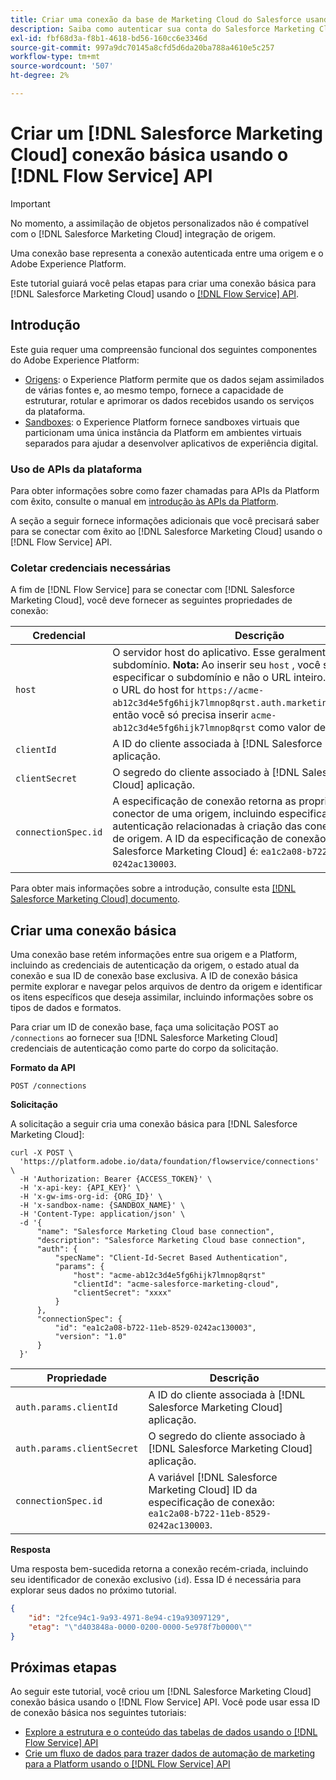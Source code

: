 ```yaml
---
title: Criar uma conexão da base de Marketing Cloud do Salesforce usando a API do serviço de fluxo
description: Saiba como autenticar sua conta do Salesforce Marketing Cloud em relação ao Experience Platform usando a API do Serviço de fluxo.
exl-id: fbf68d3a-f8b1-4618-bd56-160cc6e3346d
source-git-commit: 997a9dc70145a8cfd5d6da20ba788a4610e5c257
workflow-type: tm+mt
source-wordcount: '507'
ht-degree: 2%

---
```


# Criar um [!DNL Salesforce Marketing Cloud] conexão básica usando o [!DNL Flow Service] API

>[!IMPORTANT]
>
>No momento, a assimilação de objetos personalizados não é compatível com o [!DNL Salesforce Marketing Cloud] integração de origem.

Uma conexão base representa a conexão autenticada entre uma origem e o Adobe Experience Platform.

Este tutorial guiará você pelas etapas para criar uma conexão básica para [!DNL Salesforce Marketing Cloud] usando o [[!DNL Flow Service] API](<https://www.adobe.io/experience-platform-apis/references/flow-service/>).

## Introdução

Este guia requer uma compreensão funcional dos seguintes componentes do Adobe Experience Platform:

* [Origens](../../../../home.md): o Experience Platform permite que os dados sejam assimilados de várias fontes e, ao mesmo tempo, fornece a capacidade de estruturar, rotular e aprimorar os dados recebidos usando os serviços da plataforma.
* [Sandboxes](../../../../../sandboxes/home.md): o Experience Platform fornece sandboxes virtuais que particionam uma única instância da Platform em ambientes virtuais separados para ajudar a desenvolver aplicativos de experiência digital.

### Uso de APIs da plataforma

Para obter informações sobre como fazer chamadas para APIs da Platform com êxito, consulte o manual em [introdução às APIs da Platform](../../../../../landing/api-guide.md).

A seção a seguir fornece informações adicionais que você precisará saber para se conectar com êxito ao [!DNL Salesforce Marketing Cloud] usando o [!DNL Flow Service] API.

### Coletar credenciais necessárias

A fim de [!DNL Flow Service] para se conectar com [!DNL Salesforce Marketing Cloud], você deve fornecer as seguintes propriedades de conexão:

| Credencial | Descrição |
| ---------- | ----------- |
| `host` | O servidor host do aplicativo. Esse geralmente é o seu subdomínio. **Nota:** Ao inserir seu `host` , você só precisa especificar o subdomínio e não o URL inteiro. Por exemplo, se o URL do host for `https://acme-ab12c3d4e5fg6hijk7lmnop8qrst.auth.marketingcloudapis.com/`, então você só precisa inserir `acme-ab12c3d4e5fg6hijk7lmnop8qrst` como valor de host. |
| `clientId` | A ID do cliente associada à [!DNL Salesforce Marketing Cloud] aplicação. |
| `clientSecret` | O segredo do cliente associado à [!DNL Salesforce Marketing Cloud] aplicação. |
| `connectionSpec.id` | A especificação de conexão retorna as propriedades do conector de uma origem, incluindo especificações de autenticação relacionadas à criação das conexões de base e de origem. A ID da especificação de conexão para [!DNL Salesforce Marketing Cloud] é: `ea1c2a08-b722-11eb-8529-0242ac130003`. |

Para obter mais informações sobre a introdução, consulte esta [[!DNL Salesforce Marketing Cloud] documento](<https://developer.salesforce.com/docs/atlas.en-us.mc-apis.meta/mc-apis/authentication.htm>).

## Criar uma conexão básica

Uma conexão base retém informações entre sua origem e a Platform, incluindo as credenciais de autenticação da origem, o estado atual da conexão e sua ID de conexão base exclusiva. A ID de conexão básica permite explorar e navegar pelos arquivos de dentro da origem e identificar os itens específicos que deseja assimilar, incluindo informações sobre os tipos de dados e formatos.

Para criar um ID de conexão base, faça uma solicitação POST ao `/connections` ao fornecer sua [!DNL Salesforce Marketing Cloud] credenciais de autenticação como parte do corpo da solicitação.

**Formato da API**

```https
POST /connections
```

**Solicitação**

A solicitação a seguir cria uma conexão básica para [!DNL Salesforce Marketing Cloud]:

```shell
curl -X POST \
  'https://platform.adobe.io/data/foundation/flowservice/connections' \
  -H 'Authorization: Bearer {ACCESS_TOKEN}' \
  -H 'x-api-key: {API_KEY}' \
  -H 'x-gw-ims-org-id: {ORG_ID}' \
  -H 'x-sandbox-name: {SANDBOX_NAME}' \
  -H 'Content-Type: application/json' \
  -d '{
      "name": "Salesforce Marketing Cloud base connection",
      "description": "Salesforce Marketing Cloud base connection",
      "auth": {
          "specName": "Client-Id-Secret Based Authentication",
          "params": {
              "host": "acme-ab12c3d4e5fg6hijk7lmnop8qrst"
              "clientId": "acme-salesforce-marketing-cloud",
              "clientSecret": "xxxx"
          }
      },
      "connectionSpec": {
          "id": "ea1c2a08-b722-11eb-8529-0242ac130003",
          "version": "1.0"
      }
  }'
```

| Propriedade | Descrição |
| -------- | ----------- |
| `auth.params.clientId` | A ID do cliente associada à [!DNL Salesforce Marketing Cloud] aplicação. |
| `auth.params.clientSecret` | O segredo do cliente associado à [!DNL Salesforce Marketing Cloud] aplicação. |
| `connectionSpec.id` | A variável [!DNL Salesforce Marketing Cloud] ID da especificação de conexão: `ea1c2a08-b722-11eb-8529-0242ac130003`. |

**Resposta**

Uma resposta bem-sucedida retorna a conexão recém-criada, incluindo seu identificador de conexão exclusivo (`id`). Essa ID é necessária para explorar seus dados no próximo tutorial.

```json
{
    "id": "2fce94c1-9a93-4971-8e94-c19a93097129",
    "etag": "\"d403848a-0000-0200-0000-5e978f7b0000\""
}
```

## Próximas etapas

Ao seguir este tutorial, você criou um [!DNL Salesforce Marketing Cloud] conexão básica usando o [!DNL Flow Service] API. Você pode usar essa ID de conexão básica nos seguintes tutoriais:

* [Explore a estrutura e o conteúdo das tabelas de dados usando o [!DNL Flow Service] API](../../explore/tabular.md)
* [Crie um fluxo de dados para trazer dados de automação de marketing para a Platform usando o [!DNL Flow Service] API](../../collect/marketing-automation.md)
